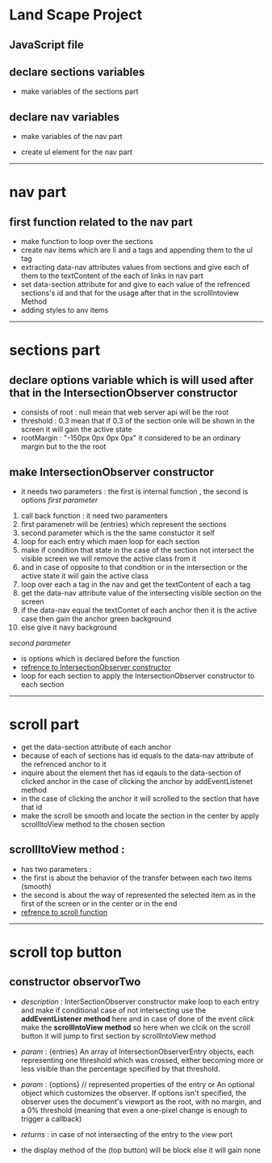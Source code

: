 
# Land Scape Project

## JavaScript file




 ## declare sections variables

 * make variables of the sections part
 
 ## declare  nav variables 
 * make variables of the nav part
 

 * create ul element for the nav part
 
 ----------------------------------------------------------------------------------------------------------------------------------------
 
 # nav part
 
 ## first function related to the nav part
 
 * make function to loop over the sections 
 * create nav items which are li and a tags and appending them to the ul tag
 * extracting data-nav attributes values from sections and give each of them to the textContent of the each of links in nav part
 * set data-section attribute for <a> and give to each value of the refrenced sections's id and that for the usage after that in the scrollIntoview Method
 * adding styles to anv items
 
 ----------------------------------------------------------------------------------------------------------------------------------------
 
 
 # sections part
 ## declare options variable which is will used after that in the IntersectionObserver constructor
 
 * consists of root : null   mean that web server api will be the root
 * threshold : 0.3   mean that if 0.3 of the section onle will be shown in the screen it will gain the active state
 * rootMargin : "-150px 0px 0px 0px"  it considered to be an ordinary margin but to the the root 
 
 ## make IntersectionObserver constructor

 * it needs two parameters : the first is internal function , the second is options
 *first parameter* 
 
 1. call back function : it need two paramenters
 2. first paramenetr will be (entries) which represent the sections 
 3. second parameter which is the the same constuctor it self
 4. loop for each entry which maen loop for each section
 5. make if condition that state in the case of the section not intersect the visible screen we will remove the active class from it
 6. and in case of opposite to that condition or in the intersection or the active state it wiil gain the active class
 7. loop over each a tag in the nav and get the textContent of each a tag
 8. get the data-nav attribute value of the intersecting visible section on the screen
 9. if the data-nav equal the textContet of each anchor then it is the active case then gain the anchor green background
 10. else give it navy background
 
 *second parameter* 
 * is options which is declared before the function
 * [refrence to IntersectionObserver constructor](https://www.youtube.com/watch?v=RxnV9Xcw914)
 * loop for each section to apply the IntersectionObserver constructor to each section
 
 ----------------------------------------------------------------------------------------------------------------------------------------
 
 # scroll part
 
 * get the data-section attribute of each anchor 
 * because of each of sections has id equals to the data-nav attribute of the refrenced anchor to it
 * inquire about the element thet has id eqauls to the data-section of clicked anchor in the case of clicking the anchor by addEventListenet method
 * in the case of clicking the anchor it will scrolled to the section that have that id
 * make the scroll be smooth and locate the section in the center by apply scrollItoView method to the chosen section
 
 
 ## scrollItoView method :
 * has two parameters :
 * the first is about the behavior of the transfer between each two items (smooth)
 * the second is about the way of represented the selected item as in the first of the screen or in the center or in the end
 * [refrence to scroll function](https://www.youtube.com/watch?v=23JQzsz9BlY)
  
  ----------------------------------------------------------------------------------------------------------------------------------------
  
 # scroll top button
 
 ## constructor observorTwo
 
 * *description* : InterSectionObserver constructor make loop to each entry 
   and make if conditional case of not intersecting  use the **addEventListener method** here and in case of done of the event *click* 
   make the **scrollIntoView method** so here when we clcik on the scroll button it will jump to first section by scrollIntoView method
  
 * *param* : {entries} An array of IntersectionObserverEntry objects, 
 each representing one threshold which was crossed, either becoming more or less visible than the percentage specified by that threshold.
 
 * *param* : {options}  // represented properties of the entry
 or An optional object which customizes the observer. If options isn't specified, the observer uses the document's viewport as the root,
 with no margin, and a 0% threshold (meaning that even a one-pixel change is enough to trigger a callback)
 
 * *returns* : in case of not intersecting of the entry to the view port 
 * the display method of the (top button) will be block else it will gain  none  
 
 



  


